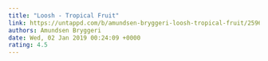 ```yaml
---
title: "Loosh - Tropical Fruit"
link: https://untappd.com/b/amundsen-bryggeri-loosh-tropical-fruit/2596360
authors: Amundsen Bryggeri
date: Wed, 02 Jan 2019 00:24:09 +0000
rating: 4.5
---
```

